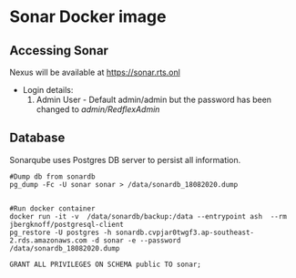 # Sonar Docker image

## Accessing Sonar

Nexus will be available at https://sonar.rts.onl

* Login details:
    1. Admin User - Default admin/admin but the password has been changed to *admin/RedflexAdmin*
    

## Database

Sonarqube uses Postgres DB server to persist all information.


````
#Dump db from sonardb
pg_dump -Fc -U sonar sonar > /data/sonardb_18082020.dump


#Run docker container
docker run -it -v  /data/sonardb/backup:/data --entrypoint ash  --rm jbergknoff/postgresql-client
pg_restore -U postgres -h sonardb.cvpjar0twgf3.ap-southeast-2.rds.amazonaws.com -d sonar -e --password  /data/sonardb_18082020.dump

GRANT ALL PRIVILEGES ON SCHEMA public TO sonar;
````

